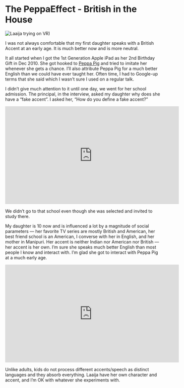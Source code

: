 # The PeppaEffect - British in the House

![Laaija trying on VR)](https://cdn.oinam.com/stories/2019/laaija-vr.jpg)

I was not always comfortable that my first daughter speaks with a British Accent at an early age. It is much better now and is more neutral.

It all started when I got the 1st Generation Apple iPad as her 2nd Birthday Gift in Dec 2010. She got hooked to [Peppa Pig](https://en.wikipedia.org/wiki/Peppa_Pig) and tried to imitate her whenever she gets a chance. I’ll also attribute Peppa Pig for a much better English than we could have ever taught her. Often time, I had to Google-up terms that she said which I wasn’t sure I used on a regular talk.

I didn’t give much attention to it until one day, we went for her school admission. The principal, in the interview, asked my daughter why does she have a “fake accent”. I asked her, “How do you define a fake accent?”

<iframe width="560" height="315" src="https://www.youtube.com/embed/fmoeC9mNVWg" frameborder="0" allow="accelerometer; autoplay; clipboard-write; encrypted-media; gyroscope; picture-in-picture" allowfullscreen></iframe>

We didn’t go to that school even though she was selected and invited to study there.

My daughter is 10 now and is influenced a lot by a magnitude of social parameters — her favorite TV series are mostly British and American, her best friend school is an American, I converse with her in English, and her mother in Manipuri. Her accent is neither Indian nor American nor British — her accent is her own. I’m sure she speaks much better English than most people I know and interact with. I’m glad she got to interact with Peppa Pig at a much early age.

<iframe width="560" height="315" src="https://www.youtube.com/embed/6ecurmwP3IQ" frameborder="0" allow="accelerometer; autoplay; clipboard-write; encrypted-media; gyroscope; picture-in-picture" allowfullscreen></iframe>

Unlike adults, kids do not process different accents/speech as distinct languages and they absorb everything. Laaija have her own character and accent, and I’m OK with whatever she experiments with.
